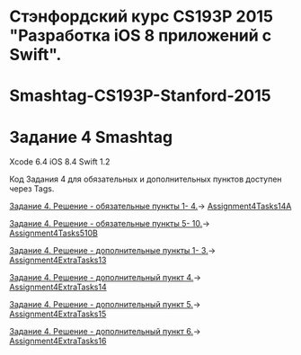 # Cтэнфордский курс CS193P 2015 "**Разработка iOS 8 приложений с Swift**".

# Smashtag-CS193P-Stanford-2015

# Задание 4 Smashtag

Xcode 6.4 iOS 8.4 Swift 1.2

Код Задания 4 для обязательных и дополнительных пунктов доступен через Tags.

[Задание 4. Решение - обязательные пункты 1- 4.](http://bestkora.com/IosDeveloper/zadanie-4-reshenie-obyazatelnye-punkty/)-> [Assignment4Tasks14A](https://github.com/BestKora/Smashtag-CS193P-Stanford-2015/tree/Assignment4Tasks14A)

[Задание 4. Решение - обязательные пункты 5- 10.](http://bestkora.com/IosDeveloper/zadanie-4-reshenie-obyazatelnye-punkty-5-8/)-> [Assignment4Tasks510B](https://github.com/BestKora/Smashtag-CS193P-Stanford-2015/tree/Assignment4Tasks510B)

[Задание 4. Решение - дополнительные пункты 1- 3.](http://bestkora.com/IosDeveloper/zadanie-4-reshenie-dopolnitelnye-punkty-1-4/)-> [Assignment4ExtraTasks13](https://github.com/BestKora/Smashtag-CS193P-Stanford-2015/tree/Assignment4ExtraTasks13)

[Задание 4. Решение - дополнительный пункт 4.](http://bestkora.com/IosDeveloper/zadanie-4-reshenie-dopolnitelnye-punkty-1-4/)-> [Assignment4ExtraTasks14](https://github.com/BestKora/Smashtag-CS193P-Stanford-2015/tree/Assignment4ExtraTasks14)

[Задание 4. Решение - дополнительный пункт 5.](http://bestkora.com/IosDeveloper/zadanie-4-reshenie-dopolnitelnye-punkty-1-4/)-> [Assignment4ExtraTasks15](https://github.com/BestKora/Smashtag-CS193P-Stanford-2015/tree/Assignment4ExtraTasks15)

[Задание 4. Решение - дополнительный пункт 6.](http://bestkora.com/IosDeveloper/zadanie-4-reshenie-dopolnitelnyj-punkt-6/)-> [Assignment4ExtraTasks16](https://github.com/BestKora/Smashtag-CS193P-Stanford-2015/tree/Assignment4ExtraTasks16)

